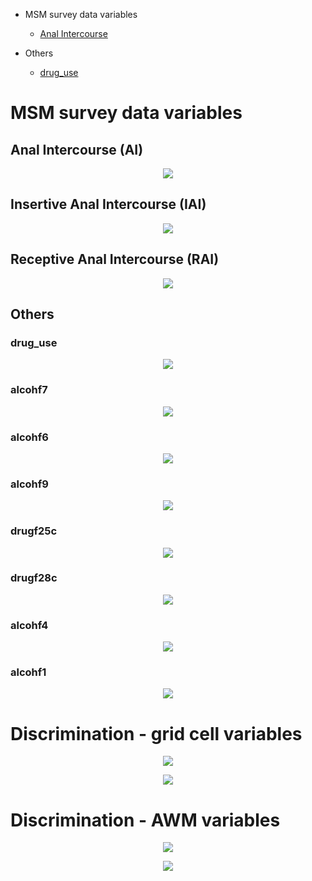 - MSM survey data variables
  - [Anal Intercourse](https://github.com/meettyj/MSM-Discrimination-on-Twitter/blob/master/results/distribution.md#anal-intercourse)

- Others
  - [drug_use](https://github.com/meettyj/MSM-Discrimination-on-Twitter/blob/master/results/distribution.md#drug_use)

# MSM survey data variables
## Anal Intercourse (AI)
<p align="center">
  <img src="https://github.com/meettyj/MSM-Discrimination-on-Twitter/raw/master/results/screenshots/distribution/distribution_msm_AI_count.png" />
</p>

## Insertive Anal Intercourse (IAI)
<p align="center">
  <img src="https://github.com/meettyj/MSM-Discrimination-on-Twitter/raw/master/results/screenshots/distribution/distribution_msm_IAI_count.png" />
</p>

## Receptive Anal Intercourse (RAI)
<p align="center">
  <img src="https://github.com/meettyj/MSM-Discrimination-on-Twitter/raw/master/results/screenshots/distribution/distribution_msm_RAI_count.png" />
</p>


## Others
### drug_use
<p align="center">
  <img src="https://github.com/meettyj/MSM-Discrimination-on-Twitter/raw/master/results/screenshots/distribution/distribution_msm_drug_use_count.png" />
</p>

### alcohf7
<p align="center">
  <img src="https://github.com/meettyj/MSM-Discrimination-on-Twitter/raw/master/results/screenshots/distribution/distribution_msm_alcohf7_count.png" />
</p>

### alcohf6
<p align="center">
  <img src="https://github.com/meettyj/MSM-Discrimination-on-Twitter/raw/master/results/screenshots/distribution/distribution_msm_alcohf6.png" />
</p>

### alcohf9
<p align="center">
  <img src="https://github.com/meettyj/MSM-Discrimination-on-Twitter/raw/master/results/screenshots/distribution/distribution_msm_alcohf9.png" />
</p>

### drugf25c
<p align="center">
  <img src="https://github.com/meettyj/MSM-Discrimination-on-Twitter/raw/master/results/screenshots/distribution/distribution_msm_drugf25c.png" />
</p>

### drugf28c
<p align="center">
  <img src="https://github.com/meettyj/MSM-Discrimination-on-Twitter/raw/master/results/screenshots/distribution/distribution_msm_drugf28c.png" />
</p>

### alcohf4
<p align="center">
  <img src="https://github.com/meettyj/MSM-Discrimination-on-Twitter/raw/master/results/screenshots/distribution/distribution_msm_alcohf4.png" />
</p>

### alcohf1
<p align="center">
  <img src="https://github.com/meettyj/MSM-Discrimination-on-Twitter/raw/master/results/screenshots/distribution/distribution_msm_alcohf1.png" />
</p>



# Discrimination - grid cell variables

<p align="center">
  <img src="https://github.com/meettyj/MSM-Discrimination-on-Twitter/raw/master/results/screenshots/distribution/distribution_discrimination_grid_1.png" />
</p>

<p align="center">
  <img src="https://github.com/meettyj/MSM-Discrimination-on-Twitter/raw/master/results/screenshots/distribution/distribution_discrimination_grid_2.png" />
</p>

# Discrimination - AWM variables

<p align="center">
  <img src="https://github.com/meettyj/MSM-Discrimination-on-Twitter/raw/master/results/screenshots/distribution/distribution_discrimination_AWM_1.png" />
</p>

<p align="center">
  <img src="https://github.com/meettyj/MSM-Discrimination-on-Twitter/raw/master/results/screenshots/distribution/distribution_discrimination_AWM_2.png" />
</p>















